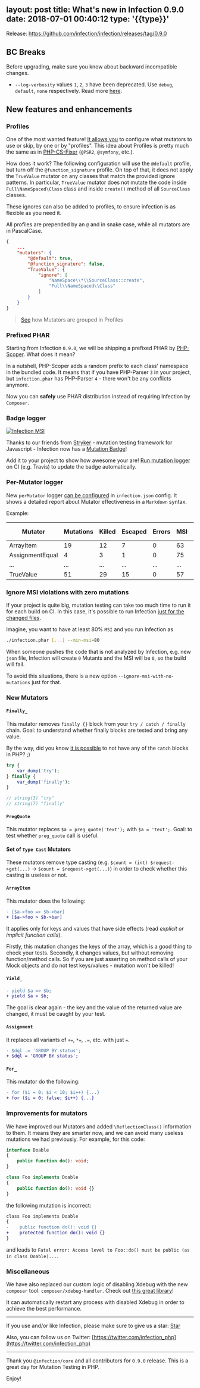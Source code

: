 layout: post
title: What's new in Infection 0.9.0
date: 2018-07-01 00:40:12
type: '{{type}}'
---

Release: https://github.com/infection/infection/releases/tag/0.9.0

## BC Breaks

Before upgrading, make sure you know about backward incompatible changes.

* `--log-verbosity` values `1`, `2`, `3` have been deprecated. Use `debug`, `default`, `none` respectively. Read more [here](/guide/command-line-options.html#log-verbosity).

## New features and enhancements

### Profiles

One of the most wanted feature! [It allows you](http://localhost:4000/guide/profiles.html) to configure what mutators to use or skip, by one or by "profiles". This idea about Profiles is pretty much the same as in [PHP-CS-Fixer](http://cs.sensiolabs.org/) (`@PSR2`, `@symfony`, etc.).

How does it work? The following configuration will use the `@default` profile, but turn off the `@function_signature` profile.
On top of that, it does not apply the `TrueValue` mutator on any classes that match the provided ignore patterns. In particular, `TrueValue` mutator does not mutate the code inside `Full\NameSpaced\Class` class and inside `create()` method of all `SourceClass` classes.

These ignores can also be added to profiles, to ensure infection is as flexible as you need it.

All profiles are prepended by an `@` and in snake case, while all mutators are in PascalCase.

``` json infection.json
{
    ...
    "mutators": {
        "@default": true,
        "@function_signature": false,
        "TrueValue": {
            "ignore": [
                "NameSpace\\*\\SourceClass::create",
                "Full\\NameSpaced\\Class"
            ]
        }
    }
}
```

> [See](/guide/profiles.html#The-Profiles) how Mutators are grouped in Profiles

### Prefixed PHAR

Starting from Infection `0.9.0`, we will be shipping a prefixed PHAR by [PHP-Scoper](https://github.com/humbug/php-scoper). What does it mean?

In a nutshell, PHP-Scoper adds a random prefix to each class' namespace in the bundled code. It means that if you have PHP-Parser `3` in your project, but `infection.phar` has PHP-Parser `4` - there won't be any conflicts anymore.

Now you can **safely** use PHAR distribution instead of requiring Infection by `Composer`.

### Badge logger

[![Infection MSI](https://badge.stryker-mutator.io/github.com/infection/infection/master)](https://infection.github.io)

Thanks to our friends from [Stryker](https://stryker-mutator.io/) - mutation testing framework for Javascript - Infection now has a [Mutation Badge](http://localhost:4000/guide/mutation-badge.html)!

Add it to your project to show how awesome your are! [Run mutation logger](http://localhost:4000/guide/mutation-badge.html) on CI (e.g. Travis) to update the badge automatically.

### Per-Mutator logger

New `perMutator` logger [can be configured](/guide/usage.html) in `infection.json` config. It shows a detailed report about Mutator effectiveness in a `Markdown` syntax.

Example:

| Mutator | Mutations | Killed | Escaped | Errors | MSI | Covered MSI |
| ------- | --------- | ------ | ------- |------- | --- | ----------- |
| ArrayItem | 19 | 12 | 7 | 0 | 63| 63 |
| AssignmentEqual | 4 | 3 | 1 | 0 | 75| 75|
| ... | ... | ... | ... | ... | ...| ... |
| TrueValue | 51 | 29 | 15 | 0 | 57| 66|

### Ignore MSI violations with zero mutations

If your project is quite big, mutation testing can take too much time to run it for each build on CI. In this case, it's possible to run Infection [just for the changed files](https://blog.alejandrocelaya.com/2018/02/17/mutation-testing-with-infection-in-big-php-projects/). 

Imagine, you want to have at least 80% `MSI` and you run Infection as

``` bash
./infection.phar [...] --min-msi=80
```

When someone pushes the code that is not analyzed by Infection, e.g. new `json` file, Infection will create `0` Mutants and the MSI will be `0`, so the build will fail.

To avoid this situations, there is a new option `--ignore-msi-with-no-mutations` just for that.

### New Mutators

#### `Finally_`

This mutator removes `finally {}` block from your `try / catch / finally` chain. Goal: to understand whether finally blocks are tested and bring any value.

By the way, did you know [it is possible](https://3v4l.org/Hse6E) to not have any of the `catch` blocks in PHP? ;)

``` php
try {
    var_dump('try');
} finally {
    var_dump('finally');
}

// string(3) "try"
// string(7) "finally"
```

#### `PregQuote`

This mutator replaces `$a = preg_quote('text');` with `$a = 'text';`. Goal: to test whether `preg_quote` call is useful.

#### Set of `Type Cast` Mutators

These mutators remove type casting (e.g. `$count = (int) $request->get(...)` -> `$count = $request->get(...)`) in order to check whether this casting is useless or not.

#### `ArrayItem`

This mutator does the following:

``` diff
- [$a->foo => $b->bar]
+ [$a->foo > $b->bar]
```

It applies only for keys and values that have side effects (read *explicit or implicit function calls*). 

Firstly, this mutation changes the keys of the array, which is a good thing to check your tests. Secondly, it changes values, but without removing function/method calls. So if you are just asserting on method calls of your Mock objects and do not test keys/values - mutation won't be killed!

#### `Yield_`

``` diff
- yield $a => $b;
+ yield $a > $b;
```

The goal is clear again - the key and the value of the returned value are changed, it must be caught by your test.

#### `Assignment`

It replaces all variants of `+=`, `*=`, `.=`, etc. with just `=`.

``` diff
- $dql .= 'GROUP BY status';
+ $dql = 'GROUP BY status';
```

#### `For_`

This mutator do the following:

``` diff
- for ($i = 0; $i < 10; $i++) {...}
+ for ($i = 0; false; $i++) {...}
```

### Improvements for mutators

We have improved our Mutators and added `\ReflectionClass()` information to them. It means they are smarter now, and we can avoid many useless mutations we had previously. For example, for this code:

```php
interface Doable
{
    public function do(): void;
}

class Foo implements Doable
{
    public function do(): void {}
}
```

the following mutation is incorrect:

``` diff
class Foo implements Doable
{
-    public function do(): void {}
+    protected function do(): void {}
}
```

and leads to `Fatal error: Access level to Foo::do() must be public (as in class Doable)...`.

### Miscellaneous

We have also replaced our custom logic of disabling Xdebug with the new `composer` tool: `composer/xdebug-handler`. Check out [this great library](https://github.com/composer/xdebug-handler)!

It can automatically restart any process with disabled Xdebug in order to achieve the best performance.

-------

If you use and/or like Infection, please make sure to give us a star:
<a class="github-button" href="https://github.com/infection/infection" data-icon="octicon-star" data-show-count="true" aria-label="Star infection/infection on GitHub">Star</a>

Also, you can follow us on Twitter: [https://twitter.com/infection_php](https://twitter.com/infection_php)

-------

Thank you `@infection/core` and all contributors for `0.9.0` release. This is a great day for Mutation Testing in PHP.

Enjoy!

<script async defer src="https://buttons.github.io/buttons.js"></script>
